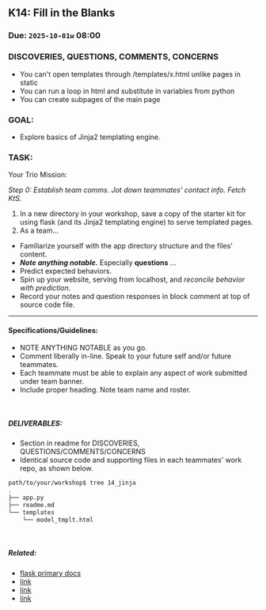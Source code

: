 ## K14: Fill in the Blanks
### Due: `2025-10-01w` 08:00

### DISCOVERIES, QUESTIONS, COMMENTS, CONCERNS
* You can't open templates through /templates/x.html unlike pages in static
* You can run a loop in html and substitute in variables from python
* You can create subpages of the main page

### GOAL:
* Explore basics of Jinja2 templating engine.

### TASK:
Your Trio Mission:

_Step 0: Establish team comms. Jot down teammates' contact info. Fetch KtS._

1. In a new directory in your workshop, save a copy of the starter kit for using flask (and its Jinja2 templating engine) to serve templated pages.
1. As a team...
  - Familiarize yourself with the app directory structure and the files' content.
  - ***Note anything notable.*** Especially __questions__ ...
  - Predict expected behaviors.
  - Spin up your website, serving from localhost, and _reconcile behavior with prediction_.
  - Record your notes and question responses in block comment at top of source code file.

   
--- 

#### Specifications/Guidelines:
* NOTE ANYTHING NOTABLE as you go.
* Comment liberally in-line. Speak to your future self and/or future teammates.
* Each teammate must be able to explain any aspect of work submitted under team banner.
* Include proper heading. Note team name and roster.

<br>

##### DELIVERABLES:
* Section in readme for DISCOVERIES, QUESTIONS/COMMENTS/CONCERNS
* Identical source code and supporting files in each teammates' work repo, as shown below.

```bash
path/to/your/workshop$ tree 14_jinja
.
├── app.py
├── readme.md
└── templates
    └── model_tmplt.html
```


<br>


##### Related:
* [flask primary docs](https://flask.palletsprojects.com/en/stable/)
* [link](https://flask.palletsprojects.com/en/stable/templating/)
* [link](https://xkcd.com/)
* [link]()






